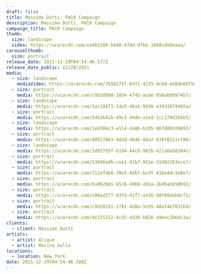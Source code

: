 ```yaml
---
draft: false
title: Massimo Dutti, FW19 Campaign
description: Massimo Dutti, FW19 Campaign
campaign_title: FW19 Campaign
thumb:
  size: landscape
  video: https://ucarecdn.com/ce4b1208-b648-47dd-9fbe-1060cda9eaea/
carouselthumb:
  size: portrait
release_date: 2021-12-29T04:54:46.577Z
release_date_public: 12/28/2021
media:
  - size: landscape
    mediaVideo: https://ucarecdn.com/7b5b275f-b3f1-4225-9c68-e589b66f5c53/
  - size: portrait
    media: https://ucarecdn.com/c9b3d990-105e-4745-ac8e-956ab89974b7/
  - size: landscape
    media: https://ucarecdn.com/1ac18671-1de5-48a1-9936-e3431674465a/
  - size: portrait
    media: https://ucarecdn.com/5db3b42b-49c3-49de-a1ed-1cc170d356b5/
  - size: landscape
    media: https://ucarecdn.com/1e8306c3-e114-4a86-b205-86fd80109693/
  - size: portrait
    media: https://ucarecdn.com/00527063-9d2d-4646-86a7-b36f0111cf86/
  - size: landscape
    media: https://ucarecdn.com/3d92795f-b194-44c8-962b-e21a0a58384c/
  - size: portrait
    media: https://ucarecdn.com/53696edb-cea1-41b7-951e-31d82263ece7/
  - size: portrait
    media: https://ucarecdn.com/212ef4b6-78e3-44b7-bcdf-41be44c1e8ef/
  - size: portrait
    media: https://ucarecdn.com/6a0626d1-6516-40b6-a91a-1b45ab850b92/
  - size: portrait
    media: https://ucarecdn.com/c06ad377-03f4-41f7-a436-08f60dab0cf1/
  - size: portrait
    media: https://ucarecdn.com/c9d20241-1f81-4d8a-9cb5-48af4e7831b9/
  - size: portrait
    media: https://ucarecdn.com/dc225312-4cd5-4338-b826-e9eac2b6dc3a/
clients:
  - client: Massimo Dutti
artists:
  - artist: Alique
  - artist: Marina Gallo
locations:
  - location: New York
date: 2021-12-29T04:54:46.589Z
---
```


